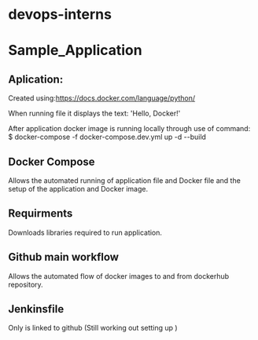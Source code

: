 # devops-interns

# Sample_Application

## Aplication:

Created using:https://docs.docker.com/language/python/

When running file it displays the text: 'Hello, Docker!'

After application docker image is running locally through use of command: <br />
$ docker-compose -f docker-compose.dev.yml up -d --build

## Docker Compose

Allows the automated running of application file and Docker file and the setup of the application and Docker image.

## Requirments

Downloads libraries required to run application.

## Github main workflow

Allows the automated flow of docker images to and from dockerhub repository.

## Jenkinsfile

Only is linked to github (Still working out setting up )
